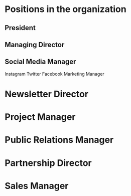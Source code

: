 # Positions in the organization

## President

## Managing Director

## Social Media Manager

Instagram
Twitter
Facebook
Marketing Manager

# Newsletter Director

# Project Manager

# Public Relations Manager

# Partnership Director

# Sales Manager
